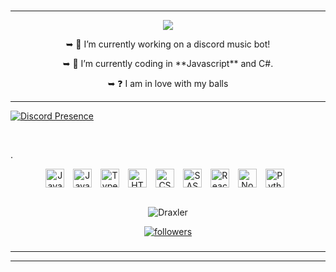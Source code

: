 ### 
---
<p align="center"> <img src="https://readme-typing-svg.herokuapp.com/?lines=Hello+there,+I'm+Draxler!&center=true&width=380&height=45"> 

<p align="center"> ➥ 🔭 I’m currently working on a discord music bot!
  

<p align="center"> ➥ 🌱 I’m currently coding in **Javascript** and C#.  
  

<p align="center"> ➥ ❓  I am in love with my balls
  
  
  
  

---

 [![Discord Presence](https://lanyard.cnrad.dev/api/410380919212605440)](https://discord.com/users/410380919212605440)



<br/>
 
  .
<p align="center"> <img align="center" alt="Java" width="30px" style="padding-right:10px;" src="https://cdn.jsdelivr.net/gh/devicons/devicon/icons/java/java-original.svg"/>
<img align="center" alt="JavaScript" width="30px" style="padding-right:10px;" src="https://cdn.jsdelivr.net/gh/devicons/devicon/icons/javascript/javascript-plain.svg" />
<img align="center" alt="TypeScript" width="30px" style="padding-right:10px;" src="https://cdn.jsdelivr.net/gh/devicons/devicon/icons/typescript/typescript-plain.svg" />
<img align="center" alt="HTML" width="30px" style="padding-right:10px;" src="https://cdn.jsdelivr.net/gh/devicons/devicon/icons/html5/html5-plain.svg" />
<img align="center" alt="CSS" width="30px" style="padding-right:10px;" src="https://cdn.jsdelivr.net/gh/devicons/devicon/icons/css3/css3-plain.svg" />
<img align="center" alt="SASS" width="30px" style="padding-right:10px;" src="https://cdn.jsdelivr.net/gh/devicons/devicon/icons/sass/sass-original.svg" />
<img align="center" alt="React" width="30px" style="padding-right:10px;" src="https://cdn.jsdelivr.net/gh/devicons/devicon/icons/react/react-original.svg" />
<img align="center" alt="NodeJS" width="30px" style="padding-right:10px;" src="https://cdn.jsdelivr.net/gh/devicons/devicon/icons/nodejs/nodejs-original.svg" />
<img align="center" alt="Python" width="30px" style="padding-right:10px;" src="https://cdn.jsdelivr.net/gh/devicons/devicon/icons/python/python-plain.svg" />
<br><br>

</p>

<p align="center"> <img src="https://count.getloli.com/get/@HenGPlayZ?theme=rule34" alt="Draxler" /> </p>


<p align="center"> <a href="https://github.com/HenGPlayZ/"> <img alt="followers" title="Follow Me" src="https://img.shields.io/github/followers/HenGPlayZ?color=236ad3&labelColor=1155ba&style=for-the-badge&logo=github&label=Follow%20me" /></a>


###
---
---
